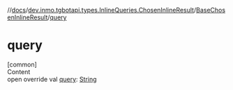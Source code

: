 //[docs](../../../index.md)/[dev.inmo.tgbotapi.types.InlineQueries.ChosenInlineResult](../index.md)/[BaseChosenInlineResult](index.md)/[query](query.md)



# query  
[common]  
Content  
open override val [query](query.md): [String](https://kotlinlang.org/api/latest/jvm/stdlib/kotlin/-string/index.html)  




